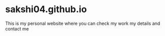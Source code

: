 # sakshi04.github.io
This is my personal website where you can check my work my details and contact me
